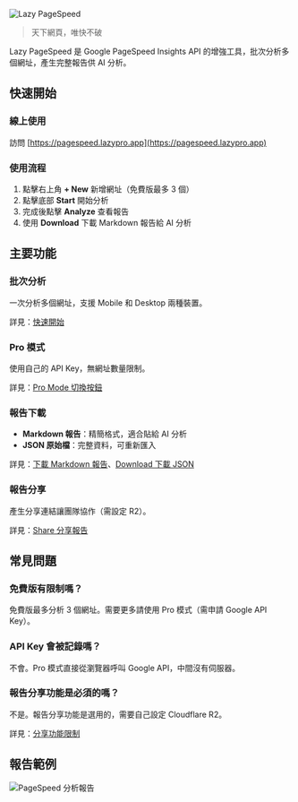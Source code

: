 ![Lazy PageSpeed](../assets/images/og-image.png)

> 天下網頁，唯快不破

Lazy PageSpeed 是 Google PageSpeed Insights API 的增強工具，批次分析多個網址，產生完整報告供 AI 分析。

## 快速開始

### 線上使用
訪問 [https://pagespeed.lazypro.app](https://pagespeed.lazypro.app)

### 使用流程
1. 點擊右上角 **+ New** 新增網址（免費版最多 3 個）
2. 點擊底部 **Start** 開始分析
3. 完成後點擊 **Analyze** 查看報告
4. 使用 **Download** 下載 Markdown 報告給 AI 分析

## 主要功能

### 批次分析
一次分析多個網址，支援 Mobile 和 Desktop 兩種裝置。

詳見：[快速開始](01-quick-start.md)

### Pro 模式
使用自己的 API Key，無網址數量限制。

詳見：[Pro Mode 切換按鈕](04-pro-mode-toggle.md)

### 報告下載
- **Markdown 報告**：精簡格式，適合貼給 AI 分析
- **JSON 原始檔**：完整資料，可重新匯入

詳見：[下載 Markdown 報告](09-download-report.md)、[Download 下載 JSON](07-download-button.md)

### 報告分享
產生分享連結讓團隊協作（需設定 R2）。

詳見：[Share 分享報告](06-share-button.md)

## 常見問題

### 免費版有限制嗎？
免費版最多分析 3 個網址。需要更多請使用 Pro 模式（需申請 Google API Key）。

### API Key 會被記錄嗎？
不會。Pro 模式直接從瀏覽器呼叫 Google API，中間沒有伺服器。

### 報告分享功能是必須的嗎？
不是。報告分享功能是選用的，需要自己設定 Cloudflare R2。

詳見：[分享功能限制](10-share-limitations.md)

## 報告範例

![PageSpeed 分析報告](../assets/images/2-report.png)
